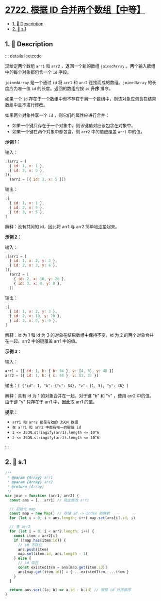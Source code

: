 # [2722. 根据 ID 合并两个数组【中等】](https://github.com/tnotesjs/TNotes.leetcode/tree/main/notes/2722.%20%E6%A0%B9%E6%8D%AE%20ID%20%E5%90%88%E5%B9%B6%E4%B8%A4%E4%B8%AA%E6%95%B0%E7%BB%84%E3%80%90%E4%B8%AD%E7%AD%89%E3%80%91)

<!-- region:toc -->

- [1. 📝 Description](#1--description)
- [2. 🎯 s.1](#2--s1)

<!-- endregion:toc -->

## 1. 📝 Description

::: details [leetcode](https://leetcode.cn/problems/join-two-arrays-by-id)

现给定两个数组 `arr1` 和 `arr2` ，返回一个新的数组 `joinedArray` 。两个输入数组中的每个对象都包含一个 `id` 字段。

`joinedArray` 是一个通过 `id` 将 `arr1` 和 `arr2` 连接而成的数组。`joinedArray` 的长度应为唯一值 `id` 的长度。返回的数组应按 `id` **升序** 排序。

如果一个 `id` 存在于一个数组中但不存在于另一个数组中，则该对象应包含在结果数组中且不进行修改。

如果两个对象共享一个 `id` ，则它们的属性应进行合并：

- 如果一个键只存在于一个对象中，则该键值对应该包含在对象中。
- 如果一个键在两个对象中都包含，则 `arr2` 中的值应覆盖 `arr1` 中的值。

**示例 1：**

输入：

```js
;(arr1 = [
  { id: 1, x: 1 },
  { id: 2, x: 9 },
]),
  (arr2 = [{ id: 3, x: 5 }])
```

输出：

```js
;[
  { id: 1, x: 1 },
  { id: 2, x: 9 },
  { id: 3, x: 5 },
]
```

解释：没有共同的 id，因此将 arr1 与 arr2 简单地连接起来。

**示例 2：**

输入：

```js
;(arr1 = [
  { id: 1, x: 2, y: 3 },
  { id: 2, x: 3, y: 6 },
]),
  (arr2 = [
    { id: 2, x: 10, y: 20 },
    { id: 3, x: 0, y: 0 },
  ])
```

输出：

```js
;[
  { id: 1, x: 2, y: 3 },
  { id: 2, x: 10, y: 20 },
  { id: 3, x: 0, y: 0 },
]
```

解释：id 为 1 和 id 为 3 的对象在结果数组中保持不变。id 为 2 的两个对象合并在一起。arr2 中的键覆盖 arr1 中的值。

**示例 3：**

输入：

```js
arr1 = [{ id: 1, b: { b: 94 }, v: [4, 3], y: 48 }]
arr2 = [{ id: 1, b: { c: 84 }, v: [1, 3] }]
```

输出：`[ {"id": 1, "b": {"c": 84}, "v": [1, 3], "y": 48} ]`

解释：具有 id 为 1 的对象合并在一起。对于键 "b" 和 "v" ，使用 arr2 中的值。由于键 "y" 只存在于 arr1 中，因此取 arr1 的值。

**提示：**

- `arr1 和 arr2 都是有效的 JSON 数组`
- `在 arr1 和 arr2 中都有唯一的键值 id`
- `2 <= JSON.stringify(arr1).length <= 10^6`
- `2 <= JSON.stringify(arr2).length <= 10^6`

:::

## 2. 🎯 s.1

```javascript
/**
 * @param {Array} arr1
 * @param {Array} arr2
 * @return {Array}
 */
var join = function (arr1, arr2) {
  const ans = [...arr1] // 防止修改 arr1

  // 初始化 map
  const map = new Map() // 存储 id -> index 的映射
  for (let i = 0; i < ans.length; i++) map.set(ans[i].id, i)

  // 查 arr2
  for (let i = 0; i < arr2.length; i++) {
    const item = arr2[i]
    if (!map.has(item.id)) {
      // id 不存在
      ans.push(item)
      map.set(item.id, ans.length - 1)
    } else {
      // id 存在
      const existedItem = ans[map.get(item.id)]
      ans[map.get(item.id)] = { ...existedItem, ...item }
    }
  }

  return ans.sort((a, b) => a.id - b.id) // 按照 id 升序排序
}
```
